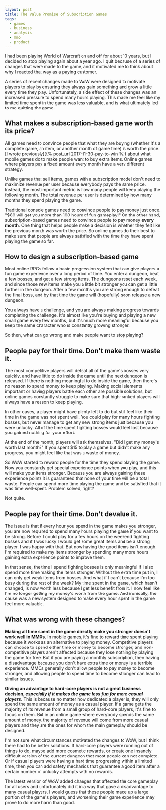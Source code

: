```yaml
---
layout: post
title: The Value Promise of Subscription Games
tags: 
  - games
  - business
  - analysis
  - mmo
  - product
---
```


I had been playing World of Warcraft on and off for about 10 years, but I decided to stop playing again about a year ago. I quit because of a series of changes that were made to the game, and it motivated me to think about why I reacted that way as a paying customer.

A series of recent changes made to WoW were designed to motivate players to play by ensuring they always gain something and grow a little every time they play. Unfortunately, a side effect of these changes was an increased pressure to spend many hours playing. This made me feel like my limited time spent in the game was less valuable, and is what ultimately led to me quitting the game.

<!-- more -->

## What makes a subscription-based game worth its price?

All games need to convince people that what they are buying (whether it's a complete game, an item, or another month of game time) is worth the price. [I wrote previously]({% post_url 2017-11-30-pay-to-win %}) about what mobile games do to make people want to buy extra items. Online games where players pay a fixed amount every month have a very different strategy. 

Unlike games that sell items, games with a subscription model don't need to maximize revenue per user because everybody pays the same price. Instead, the most important metric is how many people will keep playing the following month. The total revenue per user is determined by how many months they spend playing the game. 

Traditional console games need to convince people to pay money just once. "$60 will get you more than 100 hours of fun gameplay!" On the other hand, subscription-based games need to convince people to pay money **every month**. One thing that helps people make a decision is whether they felt like the previous month was worth the price. So online games do their best to make sure that people are always satisfied with the time they have spent playing the game so far. 

## How to design a subscription-based game

Most online RPGs follow a basic progression system that can give players a fun game experience over a long period of time. You enter a dungeon, beat a few bosses, and get a few strong items. The dungeons reset each week, and since those new items make you a little bit stronger you can get a little further in the dungeon. After a few months you are strong enough to defeat the final boss, and by that time the game will (hopefully) soon release a new dungeon. 

You always have a challenge, and you are always making progress towards completing the challenge. It's almost like you're buying and playing a new small game every few months, but it's much more meaningful because you keep the same character who is constantly growing stronger.

So then, what can go wrong and make people want to stop playing?

## People pay for their time. Don't make them waste it.

The most competitive players will defeat all of the game's bosses very quickly, and have little to do inside the game until the next dungeon is released. If there is nothing meaningful to do inside the game, then there's no reason to spend money to keep playing. Making social elements important or having players battle each other are possible solutions, but online games constantly struggle to make sure that high-ranked players will always have a reason to keep playing.

In other cases, a player might have plenty left to do but still feel like their time in the game was not spent well. You could play for many hours fighting bosses, but never manage to get any new strong items just because you were unlucky. All of the time spent fighting bosses would feel lost because you gained nothing for your effort. 

At the end of the month, players will ask themselves, "Did I get my money's worth last month?" If you spent $15 to play a game but didn't make any progress, you might feel like that was a waste of money.

So WoW started to reward people for the time they spend playing the game. Now you constantly get special experience points when you play, and this will make your items stronger. Because you are always gaining these experience points it is guaranteed that none of your time will be a total waste. People can spend more time playing the game and be satisfied that it was time well-spent. Problem solved, right?

Not quite.

## People pay for their time. Don't devalue it.

The issue is that if every hour you spend in the game makes you stronger, you are now required to spend many hours playing the game if you want to be strong. Before, I could play for a few hours on the weekend fighting bosses and if I was lucky I would get some great items and be a strong player. I was happy with that. But now having the good items isn't enough. I'm required to make my items stronger by spending many more hours gaining extra experience points to improve them. 

In that sense, the time I spend fighting bosses is only meaningful if I also spend more time making the items stronger. Without the extra time put in, I can only get weak items from bosses. And what if I can't because I'm too busy during the rest of the week? My time spent in the game, which hasn't changed, is now worth less because I get less benefit from it. I now feel like I'm no longer getting my money's worth from the game. And ironically, the cause was a new system designed to make every hour spent in the game feel more valuable. 

## What was wrong with these changes?

**Making all time spent in the game directly make you stronger doesn't work well in MMOs**. In mobile games, it's fine to reward time spent playing because it works as an alternative to paying money. Competitive players can choose to spend either time or money to become stronger, and non-competitive players aren't affected because they lose nothing by playing the game for free. But if you are paying a monthly subscription, then having a disadvantage because you don't have extra time or money is a terrible experience. MMOs generally don't allow people to pay money to become stronger, and allowing people to spend time to become stronger can lead to similar issues.

**Giving an advantage to hard-core players is not a great business decision, *especially if it makes the game less fun for more casual players***. This is because no matter how dedicated a player is, they will only spend the same amount of money as a casual player. If a game gets the majority of its revenue from a small group of hard-core players, it's fine to focus on them. But in an online game where everybody spends the same amount of money, the majority of revenue will come from more casual players and they are the ones for whom the main gameplay should be designed.

I'm not sure what circumstances motivated the changes to WoW, but I think there had to be better solutions. If hard-core players were running out of things to do, maybe add more cosmetic rewards, or create one insanely difficult version of the current dungeon that most people can not complete. Or if casual players were having a hard time progressing within a limited time, then you can add safety mechanics that guarantee a good item after a certain number of unlucky attempts with no rewards.

The latest version of WoW added changes that affected the core gameplay for all users and unfortunately did it in a way that gave a disadvantage to many casual players. I would guess that these people made up a large portion of the game's players, and worsening their game experience may prove to do more harm than good. 

